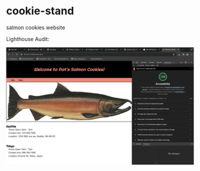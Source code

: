 # cookie-stand
salmon cookies website

Lighthouse Audit:

![salmon cookies lighthouse audit](img/Screenshot%202023-11-02%20at%204.14.53%20PM.png)
